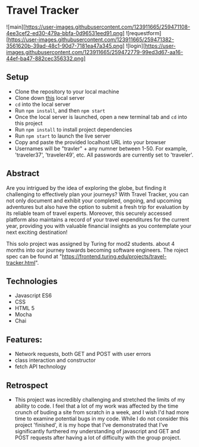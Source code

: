 # Travel Tracker

![main][https://user-images.githubusercontent.com/123911665/259471108-4ee3cef2-ed30-479a-bbfa-0d96531eed91.png]
![requestform][https://user-images.githubusercontent.com/123911665/259471382-3561620b-39ad-48c1-90d7-7181ea47a345.png]
![login][https://user-images.githubusercontent.com/123911665/259472779-99ed3d67-aa16-44ef-ba47-882cec356332.png]



## Setup
- Clone the repository to your local machine
- Clone down <a href="https://github.com/turingschool-examples/travel-tracker-api">this</a> local server
- `cd` into the local server
- Run `npm install`, and then `npm start`
- Once the local server is launched, open a new terminal tab and `cd` into this project
- Run `npm install` to install project dependencies
- Run `npm start` to launch the live server
- Copy and paste the provided localhost URL into your browser
- Usernames will be "travler" + any numner between 1-50.  For example, 'traveler37', 'traveler49', etc. All passwords are currently set to 'traveler'.


## Abstract
Are you intrigued by the idea of exploring the globe, but finding it challenging to effectively plan your journeys? With Travel Tracker, you can not only document and exhibit your completed, ongoing, and upcoming adventures but also have the option to submit a fresh trip for evaluation by its reliable team of travel experts. Moreover, this securely accessed platform also maintains a record of your travel expenditures for the current year, providing you with valuable financial insights as you contemplate your next exciting destination!

This solo project was assigned by Turing for mod2 students. about 4 months into our journey towards becoming software engineers. The roject spec can be found at "https://frontend.turing.edu/projects/travel-tracker.html".

## Technologies

- Javascript ES6
- CSS
- HTML 5
- Mocha
- Chai

## Features:

- Network requests, both GET and POST with user errors
- class interaction and constructor
- fetch API technology

## Retrospect

- This project was incredibly challenging and stretched the limits of my ability to code. I feel that a lot of my work was affected by the time crunch of buding a site from scratch in a week, and I wish I'd had more time to examine potential bugs in my code. While I do not consider this project 'finished', it is my hope that I've demonstrated that I've significantly furthered my understanding of javascript and GET and POST requests after having a lot of difficulty with the group project.

